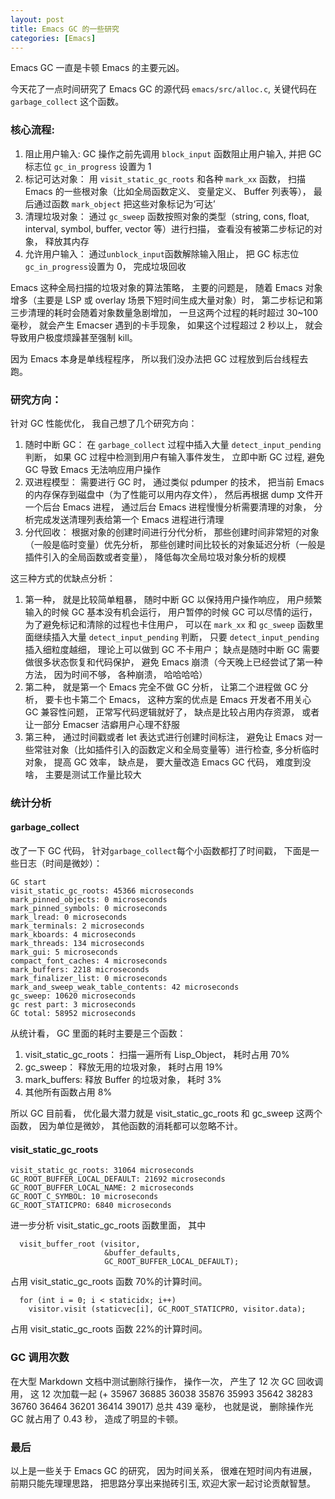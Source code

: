 ```yaml
---
layout: post
title: Emacs GC 的一些研究
categories: [Emacs]
---
```


Emacs GC 一直是卡顿 Emacs 的主要元凶。

今天花了一点时间研究了 Emacs GC 的源代码 `emacs/src/alloc.c`, 关键代码在 `garbage_collect` 这个函数。

### 核心流程:

1. 阻止用户输入: GC 操作之前先调用 `block_input` 函数阻止用户输入, 并把 GC 标志位 `gc_in_progress` 设置为 1
2. 标记可达对象： 用 `visit_static_gc_roots` 和各种 `mark_xx` 函数， 扫描 Emacs 的一些根对象（比如全局函数定义、 变量定义、 Buffer 列表等）， 最后通过函数 `mark_object` 把这些对象标记为‘可达’
3. 清理垃圾对象： 通过 `gc_sweep` 函数按照对象的类型（string, cons, float, interval, symbol, buffer, vector 等）进行扫描， 查看没有被第二步标记的对象， 释放其内存
4. 允许用户输入： 通过`unblock_input`函数解除输入阻止， 把 GC 标志位`gc_in_progress`设置为 0， 完成垃圾回收

Emacs 这种全局扫描的垃圾对象的算法策略， 主要的问题是， 随着 Emacs 对象增多（主要是 LSP 或 overlay 场景下短时间生成大量对象）时， 第二步标记和第三步清理的耗时会随着对象数量急剧增加， 一旦这两个过程的耗时超过 30~100 毫秒， 就会产生 Emacser 遇到的卡手现象， 如果这个过程超过 2 秒以上， 就会导致用户极度烦躁甚至强制 kill。

因为 Emacs 本身是单线程程序， 所以我们没办法把 GC 过程放到后台线程去跑。

### 研究方向：
针对 GC 性能优化， 我自己想了几个研究方向：

1. 随时中断 GC： 在 `garbage_collect` 过程中插入大量 `detect_input_pending` 判断， 如果 GC 过程中检测到用户有输入事件发生， 立即中断 GC 过程, 避免 GC 导致 Emacs 无法响应用户操作
2. 双进程模型： 需要进行 GC 时， 通过类似 pdumper 的技术， 把当前 Emacs 的内存保存到磁盘中（为了性能可以用内存文件）， 然后再根据 dump 文件开一个后台 Emacs 进程， 通过后台 Emacs 进程慢慢分析需要清理的对象， 分析完成发送清理列表给第一个 Emacs 进程进行清理
3. 分代回收： 根据对象的创建时间进行分代分析， 那些创建时间非常短的对象（一般是临时变量）优先分析， 那些创建时间比较长的对象延迟分析（一般是插件引入的全局函数或者变量）， 降低每次全局垃圾对象分析的规模

这三种方式的优缺点分析：
1. 第一种， 就是比较简单粗暴， 随时中断 GC 以保持用户操作响应， 用户频繁输入的时候 GC 基本没有机会运行， 用户暂停的时候 GC 可以尽情的运行， 为了避免标记和清除的过程也卡住用户， 可以在 `mark_xx` 和 `gc_sweep` 函数里面继续插入大量 `detect_input_pending` 判断， 只要 `detect_input_pending` 插入细粒度越细， 理论上可以做到 GC 不卡用户； 缺点是随时中断 GC 需要做很多状态恢复和代码保护， 避免 Emacs 崩溃（今天晚上已经尝试了第一种方法， 因为时间不够， 各种崩溃， 哈哈哈哈）
2. 第二种， 就是第一个 Emacs 完全不做 GC 分析， 让第二个进程做 GC 分析， 要卡也卡第二个 Emacs， 这种方案的优点是 Emacs 开发者不用关心 GC 兼容性问题， 正常写代码逻辑就好了， 缺点是比较占用内存资源， 或者让一部分 Emacser 洁癖用户心理不舒服
3. 第三种， 通过时间戳或者 let 表达式进行创建时间标注， 避免让 Emacs 对一些常驻对象（比如插件引入的函数定义和全局变量等）进行检查, 多分析临时对象， 提高 GC 效率， 缺点是， 要大量改造 Emacs GC 代码， 难度到没啥， 主要是测试工作量比较大

### 统计分析

#### garbage_collect
改了一下 GC 代码， 针对`garbage_collect`每个小函数都打了时间戳， 下面是一些日志（时间是微妙）：

```
GC start
visit_static_gc_roots: 45366 microseconds
mark_pinned_objects: 0 microseconds
mark_pinned_symbols: 0 microseconds
mark_lread: 0 microseconds
mark_terminals: 2 microseconds
mark_kboards: 4 microseconds
mark_threads: 134 microseconds
mark_gui: 5 microseconds
compact_font_caches: 4 microseconds
mark_buffers: 2218 microseconds
mark_finalizer_list: 0 microseconds
mark_and_sweep_weak_table_contents: 42 microseconds
gc_sweep: 10620 microseconds
gc rest part: 3 microseconds
GC total: 58952 microseconds
```

从统计看， GC 里面的耗时主要是三个函数：

1. visit_static_gc_roots： 扫描一遍所有 Lisp_Object， 耗时占用 70%
2. gc_sweep： 释放无用的垃圾对象， 耗时占用 19%
3. mark_buffers: 释放 Buffer 的垃圾对象， 耗时 3%
4. 其他所有函数占用 8%

所以 GC 目前看， 优化最大潜力就是 visit_static_gc_roots 和 gc_sweep 这两个函数， 因为单位是微妙， 其他函数的消耗都可以忽略不计。

#### visit_static_gc_roots
```
visit_static_gc_roots: 31064 microseconds
GC_ROOT_BUFFER_LOCAL_DEFAULT: 21692 microseconds
GC_ROOT_BUFFER_LOCAL_NAME: 2 microseconds
GC_ROOT_C_SYMBOL: 10 microseconds
GC_ROOT_STATICPRO: 6840 microseconds
```

进一步分析 visit_static_gc_roots 函数里面， 其中

```
  visit_buffer_root (visitor,
                     &buffer_defaults,
                     GC_ROOT_BUFFER_LOCAL_DEFAULT);
```
占用 visit_static_gc_roots 函数 70%的计算时间。

```
  for (int i = 0; i < staticidx; i++)
    visitor.visit (staticvec[i], GC_ROOT_STATICPRO, visitor.data);
```
占用 visit_static_gc_roots 函数 22%的计算时间。

### GC 调用次数
在大型 Markdown 文档中测试删除行操作， 操作一次， 产生了 12 次 GC 回收调用， 这 12 次加载一起 (+ 35967 36885 36038 35876 35993 35642 38283 36760 36464 36201 36414 39017) 总共 439 毫秒， 也就是说， 删除操作光 GC 就占用了 0.43 秒， 造成了明显的卡顿。

### 最后
以上是一些关于 Emacs GC 的研究， 因为时间关系， 很难在短时间内有进展， 前期只能先理理思路， 把思路分享出来抛砖引玉, 欢迎大家一起讨论贡献智慧。
